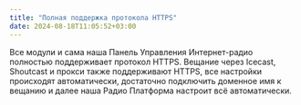 ```yaml
---
title: "Полная поддержка протокола HTTPS"
date: 2024-08-18T11:05:52+03:00
---
```


Все модули и сама наша Панель Управления Интернет-радио полностью поддерживает протокол HTTPS. Вещание через Icecast, Shoutcast и прокси также поддерживают HTTPS, все настройки происходят автоматически, достаточно подключить доменное имя к вещанию и далее наша Радио Платформа настроит всё автоматически.

